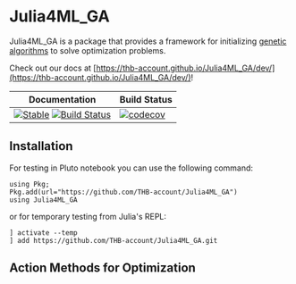 # Julia4ML_GA
Julia4ML_GA is a package that provides a framework for initializing [genetic algorithms](https://en.wikipedia.org/wiki/Genetic_algorithm) to solve optimization problems.


Check out our docs at [https://thb-account.github.io/Julia4ML_GA/dev/](https://thb-account.github.io/Julia4ML_GA/dev/)!


|Documentation| Build Status|
|-------------|-------------|
|[![Stable][docs-stable-img]][docs-stable-url] [![Build Status][docs-dev-img]][docs-dev-url]|[![codecov](https://codecov.io/gh/THB-account/Julia4ML_GA/branch/docu_update_240623/graph/badge.svg?token=M1YMJMO46Y)](https://codecov.io/gh/THB-account/Julia4ML_GA)|


## Installation
For testing in Pluto notebook you can use the following command:
```
using Pkg;
Pkg.add(url="https://github.com/THB-account/Julia4ML_GA")
using Julia4ML_GA
```
or for temporary testing from Julia's REPL:
```
] activate --temp
] add https://github.com/THB-account/Julia4ML_GA.git
```

## Action Methods for Optimization





[docs-stable-url]: https://THB-account.github.io/Julia4ML_GA.jl/stable/
[docs-stable-img]: https://img.shields.io/badge/docs-stable-blue.svg

[docs-dev-url]: https://THB-account.github.io/Julia4ML_GA/dev/
[docs-dev-img]: https://img.shields.io/badge/docs-dev-blue.svg

[cov-url]: https://codecov.io/gh/THB-account/Julia4ML_GA
[cov-img]: https://codecov.io/gh/THB-account/Julia4ML_GA/branch/docu_update_240623/graph/badge.svg?token=M1YMJMO46Y

